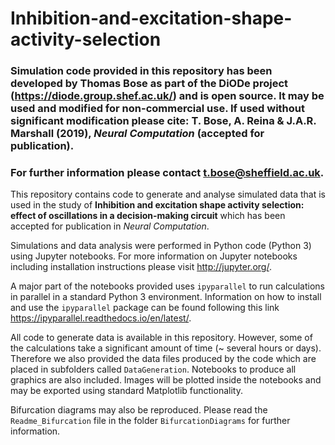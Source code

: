 # Inhibition-and-excitation-shape-activity-selection

### Simulation code provided in this repository has been developed by Thomas Bose as part of the DiODe project (https://diode.group.shef.ac.uk/) and is open source. It may be used and modified for non-commercial use. If used without significant modification please cite: T. Bose, A. Reina & J.A.R. Marshall (2019), *Neural Computation* (accepted for publication). 

### For further information please contact t.bose@sheffield.ac.uk.

This repository contains code to generate and analyse simulated data that is used in the study of **Inhibition and excitation shape activity selection: effect of oscillations in a decision-making circuit** which has been accepted for publication in *Neural Computation*.

Simulations and data analysis were performed in Python code (Python 3) using Jupyter notebooks. For more information on Jupyter notebooks including installation instructions please visit http://jupyter.org/. 

A major part of the notebooks provided uses `ipyparallel` to run calculations in parallel in a standard Python 3 environment.
Information on how to install and use the `ipyparallel` package can be found following this link https://ipyparallel.readthedocs.io/en/latest/.

All code to generate data is available in this repository. However, some of the calculations take a significant amount of time (~ several hours or days). Therefore we also provided the data files produced by the code which are placed in subfolders called `DataGeneration`. Notebooks to produce all graphics are also included. Images will be plotted inside the notebooks and may be exported using standard Matplotlib functionality.

Bifurcation diagrams may also be reproduced. Please read the `Readme_Bifurcation` file in the folder `BifurcationDiagrams` for further information. 
